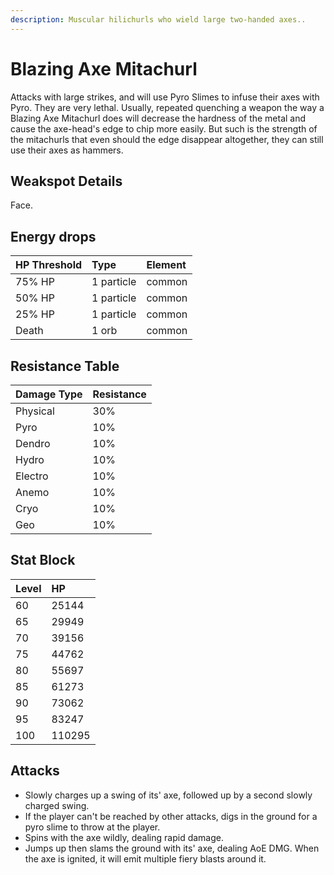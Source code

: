 ```yaml
---
description: Muscular hilichurls who wield large two-handed axes..
---
```


# Blazing Axe Mitachurl

Attacks with large strikes, and will use Pyro Slimes to infuse their axes with Pyro. They are very lethal. Usually, repeated quenching a weapon the way a Blazing Axe Mitachurl does will decrease the hardness of the metal and cause the axe-head's edge to chip more easily. But such is the strength of the mitachurls that even should the edge disappear altogether, they can still use their axes as hammers.

## Weakspot Details

Face.

## Energy drops

| HP Threshold | Type       | Element |
| :----------- | :--------- | :------ |
| 75% HP       | 1 particle | common  |
| 50% HP       | 1 particle | common  |
| 25% HP       | 1 particle | common  |
| Death        | 1 orb      | common  |

## Resistance Table

| Damage Type | Resistance |
| :---------- | :--------- |
| Physical    | 30%        |
| Pyro        | 10%        |
| Dendro      | 10%        |
| Hydro       | 10%        |
| Electro     | 10%        |
| Anemo       | 10%        |
| Cryo        | 10%        |
| Geo         | 10%        |

## Stat Block

| Level | HP     |
| :---- | :----- |
| 60    | 25144  |
| 65    | 29949  |
| 70    | 39156  |
| 75    | 44762  |
| 80    | 55697  |
| 85    | 61273  |
| 90    | 73062  |
| 95    | 83247  |
| 100   | 110295 |

## Attacks

* Slowly charges up a swing of its' axe, followed up by a second slowly charged swing.
* If the player can't be reached by other attacks, digs in the ground for a pyro slime to throw at the player.
* Spins with the axe wildly, dealing rapid damage.
* Jumps up then slams the ground with its' axe, dealing AoE DMG. When the axe is ignited, it will emit multiple fiery blasts around it.
